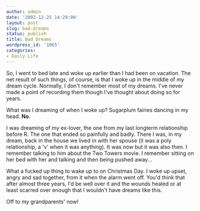 ```yaml
---
author: admin
date: '2002-12-25 14:29:00'
layout: post
slug: bad-dreams
status: publish
title: Bad Dreams
wordpress_id: '1065'
categories:
- Daily Life
---
```

So, I went to bed late and woke up earlier than I had been on vacation. The net result of such things, of course, is that I woke up in the middle of my dream cycle. Normally, I don't remember most of my dreams. I've never made a point of recording them though I've thought about doing so for years.

What was I dreaming of when I woke up? Sugarplum fairies dancing in my head. <strong>No.</strong>

I was dreaming of my ex-lover, the one from my last longterm relationship before R. The one that ended so painfully and badly. There I was, in my dream, back in the house we lived in with her spouse (it was a poly relationship, a 'v' when it was anything). It was now but it was also then. I remember talking to him about the Two Towers movie. I remember sitting on her bed with her and talking and then being pushed away...

What a fucked up thing to wake up to on Christmas Day. I woke up upset, angry and sad together, from it when the alarm went off. You'd think that after almost three years, I'd be well over it and the wounds healed or at least scarred over enough that I wouldn't have dreams like this.

Off to my grandparents' now!
